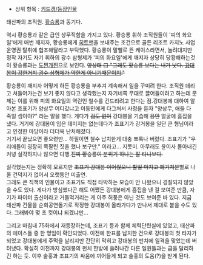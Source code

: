   * 상위 항목 : [키드갱/등장인물](%ED%82%A4%EB%93%9C%EA%B0%B1/%EB%93%B1%EC%9E%A5%EC%9D%B8%EB%AC%BC.md)  

태산파의 조직원. [황승룡](%ED%99%A9%EC%8A%B9%EB%A3%A1.md)과 동기다.

역시 황승룡과 같은 급인 상무직함을 가지고 있다. 황승룡 휘하 조직원들이 '피의 화요일'에게 매번 깨지자, 황승룡에게
[히트맨](%ED%9E%88%ED%8A%B8%EB%A7%A8.md)을 보내주는 조건으로 골든 리조트 카지노 사업 운영권 탈취에
협조해달라고 부탁했다. 황승룡이 말빨로 뜬 케이스라면서, 놀려대지만 정작 자기도 자기 휘하의 광수 삼형제가 '피의 화요일'에게 깨지자 상당히
당황해하는것이 황승룡과는 [도찐개찐](%EC%98%A4%EC%8B%AD%EB%B3%B4%EB%B0%B1%EB%B3%B4.md)으로
보인다. <del>양상태 曰 "그래도 황승룡 보다는 내가 낫다. [강대봉이 강한거지 광수 삼형제가 약한게 아니기때문이지](%EC%A0%95%EC%8B%A0%EC%8A%B9%EB%A6%AC.md)."</del>

황승룡이 깨지자 어떻게 하든 황승룡을 부추겨 계속해서 일을 꾸미려 한다. 조직원 데리고 쳐들어가는건 보기 좋지 않다고 생각했는지 자기네쪽
무대로 끌어들이려고 하는데 문제는 이를 위해 피의 화요일의 역린인 철수를 건드리려고 한다는 점.강대봉에 대하여 알아본 조표기가 양상무
어디갔냐고 이동민에게 다그쳐서 사정을 듣자 "양상무, 애들 다 죽일 셈이야?" 라는 말을 했다. 게다가 <del>겁도 없이</del>
강대봉을 기습해 <del>용안</del> 얼굴에 흠집을 냈다. 거기에 강대봉이 입은 데미지는 없는데다가 조표기가 강거봉을 일단 큰 형님이라고
인정한 마당이라 더더욱 난처해졌다.  
거기서 끝났으면 좋으련만... 하필이면 철수 납치한게 대충 뽀록나 버렸다. 조표기가 "우리애들이 굉장히 쪽팔린 짓을 했나 보구만."
이라고... 지못미. 아무래도 윤이사 몰아내긴 커녕 실각하지나 않으면 다행.<del>진짜 황승룡이 분위기 하나는 잘 타나보다.</del>

실각했는지는 정확히 모르지만 <del>조표기 강대봉 이어줬으니 할일 마치고 폐기처분</del>별로 나올 건덕지가 없어서 오랫동안 미출연.  
그래도 큰 직책의 인물이고 조표기도 직접 타박하는 모습이 안 나왔으니 경질되지 않았을 수도 있다. 게다가 방심했다곤 해도 어쨌든 강대봉에게
흠집을 낸 걸 보여준 만큼, 자기가 파이터 출신이라고 거들먹거리는 게 아주 허풍은 아닌 것도 보여준 바 있다. 지금 태산파 건물을
순회공연돌기로 작정한 강대봉이 올라가다가 만나서 제대로 붙을 수도 있다. 그래봐야 몇 초 컷이냐 되겠냐만...

그리고 마침내 75화에서 재등장하는데, 조표기 등과 함께 체력단련실에 있었고, 태산파의 에이스들 중 한 명임이 확인되었다. 이전에 한표를
납치한 건으로 강대봉의 첫 타자가 되었고 강대봉에게 주먹을 날리지만 간단히 막히고 강대봉의 펀치에 일격을 맞았는데 버텨냈다. 확실히 이전까지
강대봉의 펀치 한방에 쓸려나간 다른 일원들과는 급을 달리하긴 하는 듯. 이후 술홍과 조표기의 싸움에 끼어들게 되고 술홍의 도움(?)을 받게
된다.

